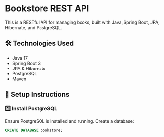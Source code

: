# Bookstore REST API

This is a RESTful API for managing books, built with Java, Spring Boot, JPA, Hibernate, and PostgreSQL.

## 🛠 Technologies Used
- Java 17
- Spring Boot 3
- JPA & Hibernate
- PostgreSQL
- Maven

## 📌 Setup Instructions

### 1️⃣ Install PostgreSQL
Ensure PostgreSQL is installed and running. Create a database:
```sql
CREATE DATABASE bookstore;
